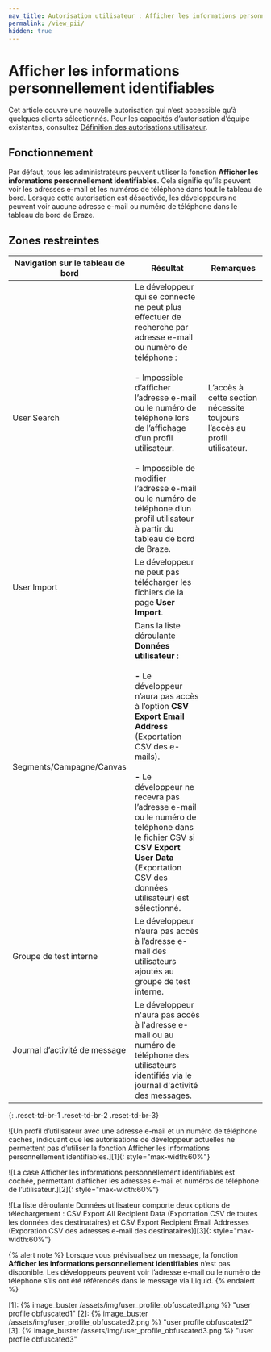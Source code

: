 ```yaml
---
nav_title: Autorisation utilisateur : Afficher les informations personnellement identifiables
permalink: /view_pii/
hidden: true
---
```


# Afficher les informations personnellement identifiables

Cet article couvre une nouvelle autorisation qui n’est accessible qu’à quelques clients sélectionnés. Pour les capacités d’autorisation d’équipe existantes, consultez [Définition des autorisations utilisateur]({{site.baseurl}}/user_guide/administrative/manage_your_braze_users/user_permissions/#available-limited-and-team-role-permissions).

## Fonctionnement

Par défaut, tous les administrateurs peuvent utiliser la fonction **Afficher les informations personnellement identifiables**. Cela signifie qu’ils peuvent voir les adresses e-mail et les numéros de téléphone dans tout le tableau de bord.
Lorsque cette autorisation est désactivée, les développeurs ne peuvent voir aucune adresse e-mail ou numéro de téléphone dans le tableau de bord de Braze.

## Zones restreintes

|Navigation sur le tableau de bord| Résultat| Remarques|
|--------------------|-------|------|
| User Search | Le développeur qui se connecte ne peut plus effectuer de recherche par adresse e-mail ou numéro de téléphone :<br><br>**&#45;** Impossible d’afficher l’adresse e-mail ou le numéro de téléphone lors de l’affichage d’un profil utilisateur.<br><br>**&#45;** Impossible de modifier l’adresse e-mail ou le numéro de téléphone d’un profil utilisateur à  partir du tableau de bord de Braze.| L’accès à cette section nécessite toujours l’accès au profil utilisateur. |
| User Import | Le développeur ne peut pas télécharger les fichiers de la page **User Import**. | |
| Segments/Campagne/Canvas | Dans la liste déroulante **Données utilisateur** : <br><br>**&#45;** Le développeur n’aura pas accès à l’option **CSV Export Email Address** (Exportation CSV des e-mails). <br><br>**&#45;** Le développeur ne recevra pas l’adresse e-mail ou le numéro de téléphone dans le fichier CSV si **CSV Export User Data** (Exportation CSV des données utilisateur) est sélectionné. | |
| Groupe de test interne | Le développeur n’aura pas accès à l’adresse e-mail des utilisateurs ajoutés au groupe de test interne. | | 
| Journal d’activité de message | Le développeur n'aura pas accès à l'adresse e-mail ou au numéro de téléphone des utilisateurs identifiés via le journal d'activité des messages. | | 
{: .reset-td-br-1 .reset-td-br-2 .reset-td-br-3}

![Un profil d’utilisateur avec une adresse e-mail et un numéro de téléphone cachés, indiquant que les autorisations de développeur actuelles ne permettent pas d’utiliser la fonction Afficher les informations personnellement identifiables.][1]{: style="max-width:60%"}

![La case Afficher les informations personnellement identifiables est cochée, permettant d’afficher les adresses e-mail et numéros de téléphone de l’utilisateur.][2]{: style="max-width:60%"}

![La liste déroulante Données utilisateur comporte deux options de téléchargement : CSV Export All Recipient Data (Exportation CSV de toutes les données des destinataires) et CSV Export Recipient Email Addresses (Exporation CSV des adresses e-mail des destinataires)][3]{: style="max-width:60%"}

{% alert note %}
Lorsque vous prévisualisez un message, la fonction **Afficher les informations personnellement identifiables** n’est pas disponible. Les développeurs peuvent voir l’adresse e-mail ou le numéro de téléphone s’ils ont été référencés dans le message via Liquid.
{% endalert %}

[1]: {% image_buster /assets/img/user_profile_obfuscated1.png %} "user profile obfuscated1"
[2]: {% image_buster /assets/img/user_profile_obfuscated2.png %} "user profile obfuscated2"
[3]: {% image_buster /assets/img/user_profile_obfuscated3.png %} "user profile obfuscated3"

